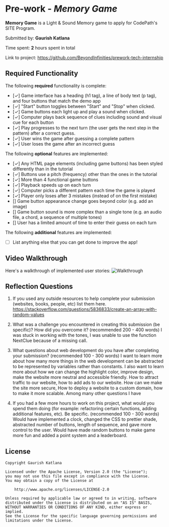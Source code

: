 # Pre-work - *Memory Game*

**Memory Game** is a Light & Sound Memory game to apply for CodePath's SITE Program. 

Submitted by: **Gaurish Katlana**

Time spent: **2** hours spent in total

Link to project: https://github.com/BeyondInfinities/prework-tech-internship



## Required Functionality

The following **required** functionality is complete:

* [✓] Game interface has a heading (h1 tag), a line of body text (p tag), and four buttons that match the demo app
* [✓] "Start" button toggles between "Start" and "Stop" when clicked. 
* [✓] Game buttons each light up and play a sound when clicked. 
* [✓] Computer plays back sequence of clues including sound and visual cue for each button
* [✓] Play progresses to the next turn (the user gets the next step in the pattern) after a correct guess. 
* [✓] User wins the game after guessing a complete pattern
* [✓] User loses the game after an incorrect guess

The following **optional** features are implemented:

* [✓] Any HTML page elements (including game buttons) has been styled differently than in the tutorial
* [✓] Buttons use a pitch (frequency) other than the ones in the tutorial
* [✓] More than 4 functional game buttons
* [✓] Playback speeds up on each turn
* [✓] Computer picks a different pattern each time the game is played
* [✓] Player only loses after 3 mistakes (instead of on the first mistake)
* [] Game button appearance change goes beyond color (e.g. add an image)
* [] Game button sound is more complex than a single tone (e.g. an audio file, a chord, a sequence of multiple tones)
* [] User has a limited amount of time to enter their guess on each turn

The following **additional** features are implemented:

- [ ] List anything else that you can get done to improve the app!

## Video Walkthrough

Here's a walkthrough of implemented user stories:
![Walkthrough](https://i.imgur.com/lHC60TN.gif)


## Reflection Questions
1. If you used any outside resources to help complete your submission (websites, books, people, etc) list them here. 
https://stackoverflow.com/questions/5836833/create-an-array-with-random-values

2. What was a challenge you encountered in creating this submission (be specific)? How did you overcome it? (recommended 200 - 400 words) 
I was stuck in working with the tones, I was unable to use the function NextClue because of a missing call.

3. What questions about web development do you have after completing your submission? (recommended 100 - 300 words) 
I want to learn more about how many more things in the web development can be abstracted to be represented by variables rather than constants. I also want to learn more about how we can change
the highlight color, improve design, make the website more neutral and accessible friendly. How to attract traffic to our website, how to add ads to our website. How can we make the site more secure, 
How to deploy a website to a custom domain, how to make it more scalable. Among many other questions I have

4. If you had a few more hours to work on this project, what would you spend them doing (for example: refactoring certain functions, adding additional features, etc). Be specific. (recommended 100 - 300 words) 
Would have implemented a clock, changed the CSS to prettier shade, abstracted number of buttons, length of sequence, and gave more control to the user. Would have made random buttons to make game more fun and added a point system and a leaderboard. 


## License

    Copyright Gaurish Katlana

    Licensed under the Apache License, Version 2.0 (the "License");
    you may not use this file except in compliance with the License.
    You may obtain a copy of the License at

        http://www.apache.org/licenses/LICENSE-2.0

    Unless required by applicable law or agreed to in writing, software
    distributed under the License is distributed on an "AS IS" BASIS,
    WITHOUT WARRANTIES OR CONDITIONS OF ANY KIND, either express or implied.
    See the License for the specific language governing permissions and
    limitations under the License.